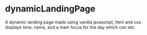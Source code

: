 # dynamicLandingPage
A dynamic landing page made using vanilla javascript, html and css. displays time, name, and a main focus for the day which can set.
